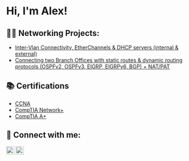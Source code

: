 <h1>Hi, I'm Alex!</h1>

<h2>👨‍💻 Networking Projects:</h2>

- [Inter-Vlan Connectivity, EtherChannels & DHCP servers (internal & external)](https://github.com/ConstantinAlexandruOneata/NetworkingProjects/blob/50e99947d3d83f00f0b7529f533abf1338664c92/Inter-Vlan%20Connectivity%2C%20EtherChannels%20%26%20DHCP%20servers%20(internal%20%26%20external).md)
- [Connecting two Branch Offices with static routes & dynamic routing protocols (OSPFv2, OSPFv3, EIGRP, EIGRPv6, BGP) + NAT/PAT](https://github.com/AlexandruOneata/AlexandruOneata/blob/2f73f8bd0ccbbac18ab8d7976c5284439144f815/Connecting%20two%20Branch%20Offices%20with%20static%20routes%20%26%20dynamic%20routing%20protocols%20(OSPFv2%2C%20OSPFv3%2C%20EIGRP%2C%20EIGRPv6%2C%20BGP)%20%2B%20NAT%5CPAT.md)


<h2>📚 Certifications </h2>

- [CCNA](https://cp.certmetrics.com/cisco/en/public/verify/credential/17853049fd8f4930a385decb3520225c)
- [CompTIA Network+](https://www.credly.com/badges/48853822-e36a-4d6c-89d8-26972c4dddd3)
- [CompTIA A+](https://www.credly.com/badges/d3ec815a-6f38-4d63-908b-794d99ee90f3)

<h2> 🤳 Connect with me:</h2>

[<img align="left" alt="AlexandruOneata | Facebook" width="22px" src="https://cdn.jsdelivr.net/npm/simple-icons@v3/icons/facebook.svg" />][Facebook]
[<img align="left" alt="AlexandruOneata | LinkedIn" width="22px" src="https://cdn.jsdelivr.net/npm/simple-icons@v3/icons/linkedin.svg" />][LinkedIn]

[Facebook]: https://www.facebook.com/alexandru.oneata01
[LinkedIn]: https://www.linkedin.com/in/alexandru-constantin-oneata-a6a1b9161/

